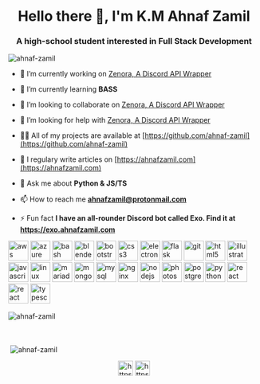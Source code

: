 <h1 align="center">Hello there 👋, I'm K.M Ahnaf Zamil</h1>
<h3 align="center">A high-school student interested in Full Stack Development</h3>

<p align="left"> <img src="https://komarev.com/ghpvc/?username=ahnaf-zamil" alt="ahnaf-zamil" /> </p>

- 🔭 I’m currently working on [Zenora, A Discord API Wrapper](https://github.com/ahnaf-zamil/zenora)

- 🌱 I’m currently learning **BASS**

- 👯 I’m looking to collaborate on [Zenora, A Discord API Wrapper](https://github.com/ahnaf-zamil/zenora)

- 🤝 I’m looking for help with [Zenora, A Discord API Wrapper](https://github.com/ahnaf-zamil/zenora)

- 👨‍💻 All of my projects are available at [https://github.com/ahnaf-zamil](https://github.com/ahnaf-zamil)

- 📝 I regulary write articles on [https://ahnafzamil.com](https://ahnafzamil.com)

- 💬 Ask me about **Python & JS/TS**

- 📫 How to reach me **ahnafzamil@protonmail.com**

- ⚡ Fun fact **I have an all-rounder Discord bot called Exo. Find it at https://exo.ahnafzamil.com**

<p align="left"><img src="https://devicons.github.io/devicon/devicon.git/icons/amazonwebservices/amazonwebservices-original-wordmark.svg" alt="aws" width="40" height="40"/> <img src="https://www.vectorlogo.zone/logos/microsoft_azure/microsoft_azure-icon.svg" alt="azure" width="40" height="40"/> <img src="https://www.vectorlogo.zone/logos/gnu_bash/gnu_bash-icon.svg" alt="bash" width="40" height="40"/> <img src="https://download.blender.org/branding/community/blender_community_badge_white.svg" alt="blender" width="40" height="40"/> <img src="https://devicons.github.io/devicon/devicon.git/icons/bootstrap/bootstrap-plain.svg" alt="bootstrap" width="40" height="40"/> <img src="https://devicons.github.io/devicon/devicon.git/icons/css3/css3-original-wordmark.svg" alt="css3" width="40" height="40"/> <img src="https://devicons.github.io/devicon/devicon.git/icons/electron/electron-original.svg" alt="electron" width="40" height="40"/> <img src="https://www.vectorlogo.zone/logos/pocoo_flask/pocoo_flask-icon.svg" alt="flask" width="40" height="40"/> <img src="https://www.vectorlogo.zone/logos/git-scm/git-scm-icon.svg" alt="git" width="40" height="40"/> <img src="https://devicons.github.io/devicon/devicon.git/icons/html5/html5-original-wordmark.svg" alt="html5" width="40" height="40"/> <img src="https://www.vectorlogo.zone/logos/adobe_illustrator/adobe_illustrator-icon.svg" alt="illustrator" width="40" height="40"/>  <img src="https://devicons.github.io/devicon/devicon.git/icons/javascript/javascript-original.svg" alt="javascript" width="40" height="40"/> <img src="https://devicons.github.io/devicon/devicon.git/icons/linux/linux-original.svg" alt="linux" width="40" height="40"/> <img src="https://www.vectorlogo.zone/logos/mariadb/mariadb-icon.svg" alt="mariadb" width="40" height="40"/> <img src="https://devicons.github.io/devicon/devicon.git/icons/mongodb/mongodb-original-wordmark.svg" alt="mongodb" width="40" height="40"/> <img src="https://devicons.github.io/devicon/devicon.git/icons/mysql/mysql-original-wordmark.svg" alt="mysql" width="40" height="40"/> <img src="https://devicons.github.io/devicon/devicon.git/icons/nginx/nginx-original.svg" alt="nginx" width="40" height="40"/> <img src="https://devicons.github.io/devicon/devicon.git/icons/nodejs/nodejs-original-wordmark.svg" alt="nodejs" width="40" height="40"/> <img src="https://devicons.github.io/devicon/devicon.git/icons/photoshop/photoshop-plain.svg" alt="photoshop" width="40" height="40"/> <img src="https://devicons.github.io/devicon/devicon.git/icons/postgresql/postgresql-original-wordmark.svg" alt="postgresql" width="40" height="40"/> <img src="https://devicons.github.io/devicon/devicon.git/icons/python/python-original.svg" alt="python" width="40" height="40"/> <img src="https://devicons.github.io/devicon/devicon.git/icons/react/react-original-wordmark.svg" alt="react" width="40" height="40"/> <img src="https://devicons.github.io/devicon/devicon.git/icons/vuejs/vuejs-original-wordmark.svg" alt="react" width="40" height="40"/> <img src="https://devicons.github.io/devicon/devicon.git/icons/typescript/typescript-original.svg" alt="typescript" width="40" height="40"/></p><p><img align="left" src="https://github-readme-stats.vercel.app/api/top-langs/?username=ahnaf-zamil&layout=compact&hide=html" alt="ahnaf-zamil" /></p>

<br><br><br>
<p>&nbsp;<img align="center" src="https://github-readme-stats.vercel.app/api?username=ahnaf-zamil&show_icons=true" alt="ahnaf-zamil" /></p>

<p align="center">
<a href="https://instagram.com/https://instagram.com/ahnaf.zamil" target="blank"><img align="center" src="https://cdn.jsdelivr.net/npm/simple-icons@3.0.1/icons/instagram.svg" alt="https://instagram.com/ahnaf.zamil" height="30" width="30" /></a>
<a href="https://www.youtube.com/c/ahnafzamil" target="blank"><img align="center" src="https://cdn.jsdelivr.net/npm/simple-icons@3.0.1/icons/youtube.svg" alt="https://youtube.com/c/ahnafzamil" height="30" width="30" /></a>
</p>
